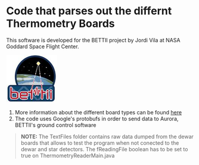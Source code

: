# Code that parses out the differnt Thermometry Boards
This software is developed for the BETTII project by Jordi Vila at NASA Goddard Space Flight Center.

![Thermometry](bettii.png)

1. More information about the different board types can be found [here](https://docs.google.com/spreadsheets/d/14MjIaxqwbjARGb7AbK-nN2QmgAJrHMqJmfF0cooTO0E/edit?usp=sharing)
2. The code uses Google's protobufs in order to send data to Aurora, BETTII's ground control software


>**NOTE:** The TextFiles folder contains raw data dumped from the dewar boards that allows to test the program when not conected to the dewar and star detectors. The fReadingFile boolean has to be set to true on ThermometryReaderMain.java
